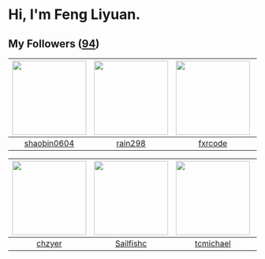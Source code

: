 # Hi, I'm Feng Liyuan.

## My Followers ([94](https://github.com/SunRunAway?tab=followers))

| <img src="https://avatars.githubusercontent.com/u/10383?v=4" width="150" height="150" /> | <img src="https://avatars.githubusercontent.com/u/20725525?v=4" width="150" height="150" /> | <img src="https://avatars.githubusercontent.com/u/13307594?v=4" width="150" height="150" /> | <img src="https://avatars.githubusercontent.com/u/28560740?v=4" width="150" height="150" /> |
| :--------------------------------------------------------------------------------------: | :-----------------------------------------------------------------------------------------: | :-----------------------------------------------------------------------------------------: | :-----------------------------------------------------------------------------------------: |
|                       [shaobin0604](https://github.com/shaobin0604)                      |                            [rain298](https://github.com/rain298)                            |                            [fxrcode](https://github.com/fxrcode)                            |                          [xiamengru](https://github.com/xiamengru)                          |

| <img src="https://avatars.githubusercontent.com/u/1464115?v=4" width="150" height="150" /> | <img src="https://avatars.githubusercontent.com/u/13750989?v=4" width="150" height="150" /> | <img src="https://avatars.githubusercontent.com/u/1506474?v=4" width="150" height="150" /> | <img src="https://avatars.githubusercontent.com/u/1814146?v=4" width="150" height="150" /> |
| :----------------------------------------------------------------------------------------: | :-----------------------------------------------------------------------------------------: | :----------------------------------------------------------------------------------------: | :----------------------------------------------------------------------------------------: |
|                             [chzyer](https://github.com/chzyer)                            |                          [Sailfishc](https://github.com/Sailfishc)                          |                          [tcmichael](https://github.com/tcmichael)                         |                            [rwifeng](https://github.com/rwifeng)                           |